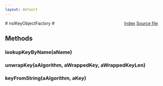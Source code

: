 ```yaml
---
layout: default
---
```

<div class='links' style='float:right'><a href="../index.html">Index</a>
<a href="http://dxr.mozilla.org/mozilla-central/source/security/manager/ssl/public/nsIKeyModule.idl">Source file</a>
</div>
# nsIKeyObjectFactory #

## Methods ##

### lookupKeyByName(aName) ###

### unwrapKey(aAlgorithm, aWrappedKey, aWrappedKeyLen) ###

### keyFromString(aAlgorithm, aKey) ###
